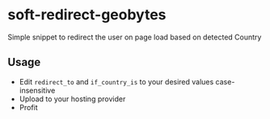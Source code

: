 # soft-redirect-geobytes
Simple snippet to redirect the user on page load based on detected Country

## Usage
- Edit `redirect_to` and `if_country_is` to your desired values case-insensitive
- Upload to your hosting provider
- Profit
